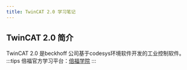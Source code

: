 ```yaml
---
title: TwinCAT 2.0 学习笔记
---
```

## TwinCAT 2.0 简介
TwinCAT 2.0 是beckhoff 公司基于codesys环境软件开发的工业控制软件。
:::tips
倍福官方学习平台：[倍福学院](https://tr.beckhoff.com.cn/)
:::

<Vssue />